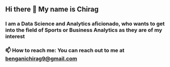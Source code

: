 ## Hi there 👋 My name is Chirag
### I am a Data Science and Analytics aficionado, who wants to get into the field of Sports or Business Analytics as they are of my interest
### 📫 How to reach me: You can reach out to me at benganichirag9@gmail.com

<!--
**ChiragBengani/ChiragBengani** is a ✨ _special_ ✨ repository because its `README.md` (this file) appears on your GitHub profile.

Here are some ideas to get you started:

- 🔭 I’m currently working on ...
- 🌱 I’m currently learning ...
- 👯 I’m looking to collaborate on ...
- 🤔 I’m looking for help with ...
- 💬 Ask me about ...
- 😄 Pronouns: ...
- ⚡ Fun fact: ...
-->
